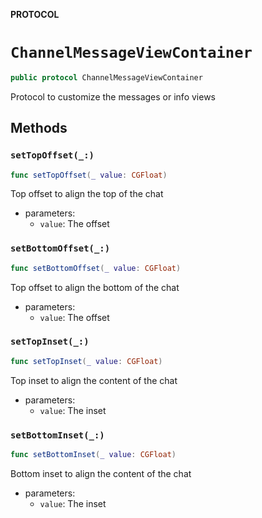 **PROTOCOL**

# `ChannelMessageViewContainer`

```swift
public protocol ChannelMessageViewContainer
```

Protocol to customize the messages or info views

## Methods
### `setTopOffset(_:)`

```swift
func setTopOffset(_ value: CGFloat)
```

Top offset to align the top of the chat

- parameters:
  - `value`: The offset

### `setBottomOffset(_:)`

```swift
func setBottomOffset(_ value: CGFloat)
```

Top offset to align the bottom of the chat

- parameters:
  - `value`: The offset

### `setTopInset(_:)`

```swift
func setTopInset(_ value: CGFloat)
```

Top inset to align the content of the chat

- parameters:
  - `value`: The inset

### `setBottomInset(_:)`

```swift
func setBottomInset(_ value: CGFloat)
```

Bottom inset to align the content of the chat

- parameters:
  - `value`: The inset
